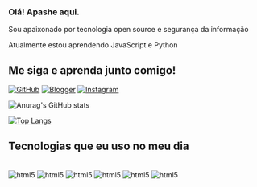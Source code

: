 ###  Olá! Apashe aqui.
Sou apaixonado por tecnologia open source e segurança da informação

Atualmente estou aprendendo JavaScript e Python

## Me siga e aprenda junto comigo!
[![GitHub](https://img.shields.io/badge/GitHub-100000?style=for-the-badge&logo=github&logoColor=white)](https://github.com/alucod3) [![Blogger](https://img.shields.io/badge/Blogger-FF5722?style=for-the-badge&logo=blogger&logoColor=white)]() [![Instagram](https://img.shields.io/badge/Instagram-E4405F?style=for-the-badge&logo=instagram&logoColor=white)]()

![Anurag's GitHub stats](https://github-readme-stats.vercel.app/api?username=alucod3&show_icons=true&theme=dark)

[![Top Langs](https://github-readme-stats.vercel.app/api/top-langs/?username=alucod3&layout=compact&theme=dark)](https://github.com/anuraghazra/github-readme-stats)

## Tecnologias que eu uso no meu dia
<div style="display: inline_block"></br>
    <img align="center" alt="html5" src="https://img.shields.io/badge/HTML5-E34F26?style=for-the-badge&logo=html5&logoColor=white">
    <img align="center" alt="html5" src="https://img.shields.io/badge/CSS3-1572B6?style=for-the-badge&logo=css3&logoColor=white">
    <img align="center" alt="html5" src="https://img.shields.io/badge/JavaScript-323330?style=for-the-badge&logo=javascript&logoColor=F7DF1E">
    <img align="center" alt="html5" src="https://img.shields.io/badge/Python-14354C?style=for-the-badge&logo=python&logoColor=white">
    <img align="center" alt="html5" src="https://img.shields.io/badge/Shell_Script-121011?style=for-the-badge&logo=gnu-bash&logoColor=white">
    <img align="center" alt="html5" src="https://img.shields.io/badge/Arch_Linux-1793D1?style=for-the-badge&logo=arch-linux&logoColor=white">
</div>
